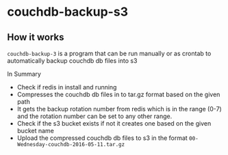 # couchdb-backup-s3


## How it works
`couchdb-backup-3` is a program that can be run manually or as crontab to
automatically backup couchdb db files into s3

In Summary
* Check if redis in install and running
* Compresses the couchdb db files in to tar.gz format based on the given path
* It gets the backup rotation number from redis which is in the range (0-7) and the rotation number can be set to any other range.
* Check if the s3 bucket exists if not it creates one based on the given bucket name
* Upload the compressed couchdb db files to s3 in the format `00-Wednesday-couchdb-2016-05-11.tar.gz`
